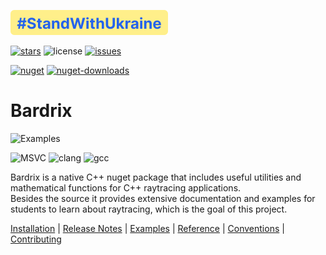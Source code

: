 [![Stand With Ukraine](https://raw.githubusercontent.com/vshymanskyy/StandWithUkraine/main/badges/StandWithUkraine.svg)](https://stand-with-ukraine.pp.ua)

[![stars](https://img.shields.io/github/stars/bardobard/Bardrix.svg)](https://github.com/bardobard/Bardrix/stars)
![license](https://img.shields.io/github/license/Bardobard/Bardrix.svg)
[![issues](https://img.shields.io/github/issues/bardobard/Bardrix.svg)](https://github.com/bardobard/Bardrix/issues)

[![nuget](https://img.shields.io/nuget/v/Bardio.Bardrix.svg)](https://www.nuget.org/packages/Bardio.Bardrix/)
[![nuget-downloads](https://img.shields.io/nuget/dt/Bardio.Bardrix.svg)](https://www.nuget.org/packages/Bardio.Bardrix/)

# Bardrix

![Examples](https://img.shields.io/github/actions/workflow/status/bardobard/bardrix/Examples-Bulid.yml?branch=master&event=push&label=Examples)

![MSVC](https://img.shields.io/github/actions/workflow/status/bardobard/bardrix/Bardrix-Bulid-Test.yml?branch=master&event=push&label=MSVC)
![clang](https://img.shields.io/github/actions/workflow/status/bardobard/bardrix/Bardrix-Bulid-Test.yml?branch=master&event=push&label=clang)
![gcc](https://img.shields.io/github/actions/workflow/status/bardobard/bardrix/Bardrix-Bulid-Test.yml?branch=master&event=push&label=gcc)

Bardrix is a native C++ nuget package that includes useful utilities and mathematical functions for C++ raytracing
applications. \
Besides the source it provides extensive documentation and examples for students to learn about raytracing, which is the
goal of this project.

[Installation](Docs/Installation.md) | [Release Notes](Docs/Release_Notes.md) | [Examples](Docs/Examples/README.md) | [Reference](Docs/Bardrix_Reference.md) | [Conventions](Docs/Conventions.md) | [Contributing](CONTRIBUTING.md)
